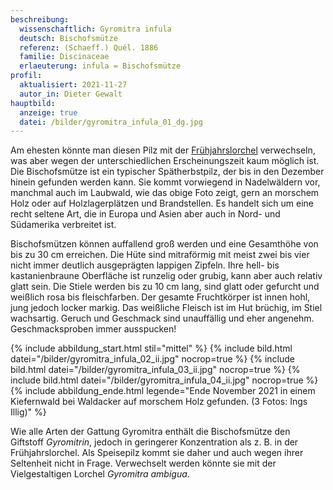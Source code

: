 ```yaml
---
beschreibung:
  wissenschaftlich: Gyromitra infula
  deutsch: Bischofsmütze
  referenz: (Schaeff.) Quél. 1886
  familie: Discinaceae
  erlaeuterung: infula = Bischofsmütze
profil:
  aktualisiert: 2021-11-27
  autor_in: Dieter Gewalt
hauptbild:
  anzeige: true
  datei: /bilder/gyromitra_infula_01_dg.jpg
---
```

Am ehesten könnte man diesen Pilz mit der [Frühjahrslorchel](/pilze/gyromitra-esculenta-frühjahrslorchel) verwechseln, was aber wegen der unterschiedlichen Erscheinungszeit kaum möglich ist. Die Bischofsmütze ist ein typischer Spätherbstpilz, der bis in den Dezember hinein gefunden werden kann. Sie kommt vorwiegend in Nadelwäldern vor, manchmal auch im Laubwald, wie das obige Foto zeigt, gern an morschem Holz oder auf Holzlagerplätzen und Brandstellen. Es handelt sich um eine recht seltene Art, die in Europa und Asien aber auch in Nord- und Südamerika verbreitet ist.

Bischofsmützen können auffallend groß werden und eine Gesamthöhe von bis zu 30 cm erreichen. Die Hüte sind mitraförmig mit meist zwei bis vier nicht immer deutlich ausgeprägten lappigen Zipfeln. Ihre hell- bis kastanienbraune Oberfläche ist runzelig oder grubig, kann aber auch relativ glatt sein. Die Stiele werden bis zu 10 cm lang, sind glatt oder gefurcht und weißlich rosa bis fleischfarben. Der gesamte Fruchtkörper ist innen hohl, jung jedoch locker markig. Das weißliche Fleisch ist im Hut brüchig, im Stiel wachsartig. Geruch und Geschmack sind unauffällig und eher angenehm. Geschmacksproben immer ausspucken!

{% include abbildung_start.html stil="mittel" %}
{% include bild.html datei="/bilder/gyromitra_infula_02_ii.jpg" nocrop=true %}
{% include bild.html datei="/bilder/gyromitra_infula_03_ii.jpg" nocrop=true %}
{% include bild.html datei="/bilder/gyromitra_infula_04_ii.jpg" nocrop=true %}
{% include abbildung_ende.html legende="Ende November 2021 in einem Kiefernwald bei Waldacker auf morschem Holz gefunden. (3 Fotos: Ings Illig)" %}

Wie alle Arten der Gattung Gyromitra enthält die Bischofsmütze den Giftstoff *Gyromitrin*, jedoch in geringerer Konzentration als z. B. in der Frühjahrslorchel. Als Speisepilz kommt sie daher und auch wegen ihrer Seltenheit nicht in Frage. Verwechselt werden könnte sie mit der Vielgestaltigen Lorchel *Gyromitra ambigua*.